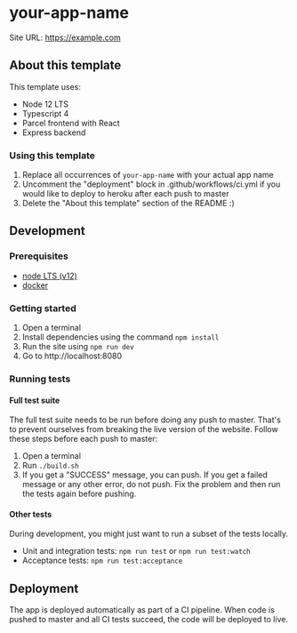 # your-app-name

Site URL: https://example.com

## About this template

This template uses:

- Node 12 LTS
- Typescript 4
- Parcel frontend with React
- Express backend

### Using this template

1. Replace all occurrences of `your-app-name` with your actual app name
2. Uncomment the "deployment" block in .github/workflows/ci.yml if you would like
   to deploy to heroku after each push to master
3. Delete the "About this template" section of the README :)

## Development

### Prerequisites

- [node LTS (v12)](https://nodejs.org/en/download/)
- [docker](https://docs.docker.com/get-docker/)

### Getting started

1. Open a terminal
2. Install dependencies using the command `npm install`
3. Run the site using `npm run dev`
4. Go to http://localhost:8080

### Running tests

#### Full test suite

The full test suite needs to be run before doing any push to master. That's to
prevent ourselves from breaking the live version of the website. Follow these
steps before each push to master:

1. Open a terminal
2. Run `./build.sh`
3. If you get a "SUCCESS" message, you can push. If you get a failed message or
   any other error, do not push. Fix the problem and then run the tests again
   before pushing.

#### Other tests

During development, you might just want to run a subset of the tests locally.

- Unit and integration tests: `npm run test` or `npm run test:watch`
- Acceptance tests: `npm run test:acceptance`

## Deployment

The app is deployed automatically as part of a CI pipeline. When code is pushed
to master and all CI tests succeed, the code will be deployed to live.
